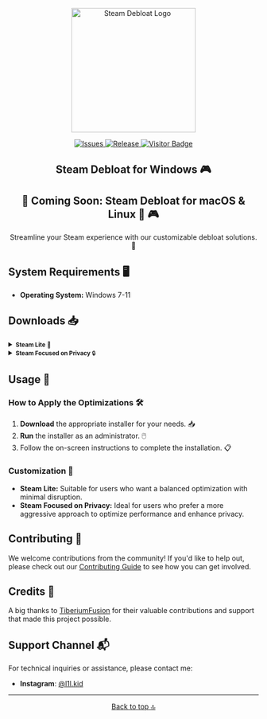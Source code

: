 <p align="center">
  <a href="https://github.com/mtytyx/Steam-Debloat/releases">
    <img src="https://raw.githubusercontent.com/mtytyx/Steam-Debloat/main/assets/logo.webp" alt="Steam Debloat Logo" width="250"/>
  </a>
</p>

<p align="center">
  <a href="https://github.com/mtytyx/Steam-Debloat/issues">
    <img src="https://img.shields.io/github/issues/mtytyx/Steam-Debloat" alt="Issues"/>
  </a>
  <a href="https://github.com/mtytyx/Steam-Debloat/releases">
    <img src="https://img.shields.io/github/v/release/mtytyx/Steam-Debloat" alt="Release"/>
  </a>
  <a href="https://visitor-badge.laobi.icu/badge?page_id=mtytyx.Steam-Debloat">
    <img src="https://visitor-badge.laobi.icu/badge?page_id=mtytyx.Steam-Debloat" alt="Visitor Badge"/>
  </a>
</p>

<h2 align="center"><b>Steam Debloat for Windows</b> 🎮</h2>

<p align="center">
  <h2 align="center"><b>🌟 Coming Soon: Steam Debloat for macOS & Linux 🌟</b> 🎮</h2>
</p>

<p align="center">
  Streamline your Steam experience with our customizable debloat solutions. 🚀
</p>

## System Requirements 🖥️

- **Operating System:** Windows 7-11

## Downloads 📥

<details>
  <summary><small><b>Steam Lite</b> 🌟</small></summary>
  <p>This version provides a balanced approach to optimizing Steam. It improves performance by reducing background resource usage and removing non-essential components, while maintaining a good level of functionality.</p>

  <ul>
    <li><strong>Functionality:</strong> Optimizes startup time, reduces background resource usage, and removes non-essential elements.</li>
    <li><strong>Advantages:</strong>
      <ul>
        <li>Improved performance with reduced system load. ⚡</li>
        <li>Minimal impact on Steam's core functionality. 👍</li>
        <li>Less frequent user prompts during installation. ⏳</li>
      </ul>
    </li>
    <li><strong>Disadvantages:</strong>
      <ul>
        <li>May not remove all bloatware. 🛠️</li>
        <li>Possible residual components that might still impact performance. 🚧</li>
      </ul>
    </li>
  </ul>
  
  <p>To get started, download and run the <a href="https://github.com/mtytyx/Steam-Debloat/releases/download/v2.3/Installer.bat">Installer.bat</a> 🛠️</p>
</details>

<details>
  <summary><small><b>Steam Focused on Privacy</b> 🔒</small></summary>
  <p>This version offers a more aggressive optimization approach, focusing on privacy and minimalism. It removes additional components and features for a leaner Steam client.</p>

  <ul>
    <li><strong>Functionality:</strong> Enhances performance by removing more non-essential features and background services. Designed for a lightweight and efficient Steam experience.</li>
    <li><strong>Advantages:</strong>
      <ul>
        <li>Significant reduction in system resource usage. 🚀</li>
        <li>Faster startup and operation. ⚡</li>
        <li>Cleaner installation with more aggressive removal of unnecessary components. 🧹</li>
      </ul>
    </li>
    <li><strong>Disadvantages:</strong>
      <ul>
        <li>May impact some Steam features or functionalities. ⚠️</li>
        <li>Potential loss of useful features for some users. 🔍</li>
      </ul>
    </li>
  </ul>
  
  <p>To get started, download and run the <a href="https://github.com/mtytyx/Steam-Debloat/releases/download/v2.3/Installer-Lite.bat">Installer-Lite.bat</a> 🛠️</p>
</details>

## Usage 🚀

### How to Apply the Optimizations 🛠️

1. **Download** the appropriate installer for your needs. 📥
2. **Run** the installer as an administrator. 🖱️
3. Follow the on-screen instructions to complete the installation. 📋

### Customization 🎨

- **Steam Lite:** Suitable for users who want a balanced optimization with minimal disruption.
- **Steam Focused on Privacy:** Ideal for users who prefer a more aggressive approach to optimize performance and enhance privacy.

## Contributing 🤝

We welcome contributions from the community! If you'd like to help out, please check out our [Contributing Guide](https://github.com/mtytyx/Steam-Debloat/blob/main/assets/CONTRIBUTING.md) to see how you can get involved.

## Credits 🙏

A big thanks to [TiberiumFusion](https://github.com/TiberiumFusion) for their valuable contributions and support that made this project possible.

## Support Channel 📬

For technical inquiries or assistance, please contact me:
- **Instagram**: [@l1l.kid](https://www.instagram.com/l1l.kid/)
---
<p align="center">
  <a href="#top">Back to top 🔝</a>
</p>
